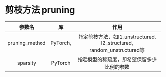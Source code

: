 # 剪枝方法 pruning
| 参数名 | 库 | 作用 |
|:----:|:----:|:----:|
|pruning_method|PyTorch,|指定剪枝方法，如l1_unstructured, l2_structured, random_unstructured等|
|sparsity|PyTorch|指定模型的稀疏度，即希望保留多少比例的参数|
